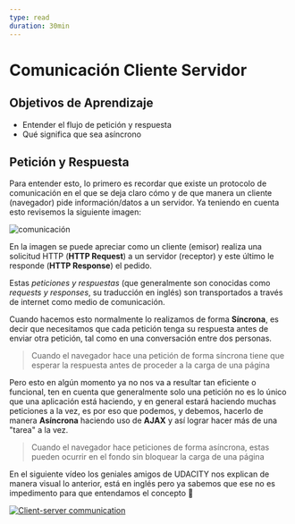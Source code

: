 ```yaml
---
type: read
duration: 30min
---
```


# Comunicación Cliente Servidor

## Objetivos de Aprendizaje

- Entender el flujo de petición y respuesta
- Qué significa que sea asíncrono

## Petición y Respuesta

Para entender esto, lo primero es recordar que existe un protocolo de
comunicación en el que se deja claro cómo y de que manera un cliente
(navegador) pide información/datos a un servidor. Ya teniendo en cuenta
esto revisemos la siguiente imagen:

![comunicación](http://www.solocodigoweb.com/wp-content/uploads/2017/06/clientserver.jpg)

En la imagen se puede apreciar como un cliente (emisor) realiza una solicitud
HTTP (**HTTP Request**) a un servidor (receptor) y este último le responde
(**HTTP Response**) el pedido.

Estas _peticiones y respuestas_ (que generalmente son conocidas como _requests
y responses_, su traducción en inglés) son transportados a través de internet
como medio de comunicación.

Cuando hacemos esto normalmente lo realizamos de forma **Síncrona**, es decir
que necesitamos que cada petición tenga su respuesta antes de enviar otra
petición, tal como en una conversación entre dos personas.

> Cuando el navegador hace una petición de forma síncrona tiene que esperar la
> respuesta antes de proceder a la carga de una página

Pero esto en algún momento ya no nos va a resultar tan eficiente o funcional,
ten en cuenta que generalmente solo una petición no es lo único que una
aplicación está haciendo, y en general estará haciendo muchas peticiones a la
vez, es por eso que podemos, y debemos, hacerlo de manera **Asíncrona** haciendo
uso de **AJAX** y así lograr hacer más de una "tarea" a la vez.

> Cuando el navegador hace peticiones de forma asíncrona, estas pueden
> ocurrir en el fondo sin bloquear la carga de una página

En el siguiente vídeo los geniales amigos de UDACITY nos explican de manera
visual lo anterior, está en inglés pero ya sabemos que ese no es impedimento
para que entendamos el concepto :muscle:

[![Client-server communication](https://img.youtube.com/vi/nozbz6J3_4w/0.jpg)](https://youtu.be/nozbz6J3_4w)
